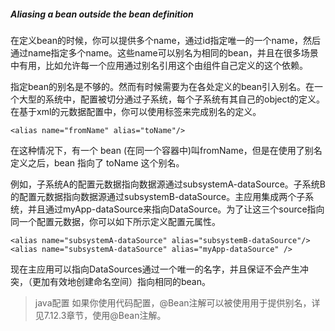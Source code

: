 ##### Aliasing a bean outside the bean definition

在定义bean的时候，你可以提供多个name，通过id指定唯一的一个name，然后通过name指定多个name。这些name可以别名为相同的bean，并且在很多场景中有用，比如允许每一个应用通过别名引用这个由组件自己定义的这个依赖。

指定bean的别名是不够的。然而有时候需要为在各处定义的bean引入别名。在一个大型的系统中，配置被切分通过子系统，每个子系统有其自己的object的定义。在基于xml的元数据配置中，你可以使用<alias/>标签来完成别名的定义。

```
<alias name="fromName" alias="toName"/>
```

在这种情况下，有一个 bean (在同一个容器中)叫fromName，但是在使用了别名定义之后，bean 指向了 toName 这个别名。

例如，子系统A的配置元数据指向数据源通过subsystemA-dataSource。子系统B的配置元数据指向数据源通过subsystemB-dataSource。主应用集成两个子系统，并且通过myApp-dataSource来指向DataSource。为了让这三个source指向同一个配置元数据，你可以如下所示定义配置元属性。

```
<alias name="subsystemA-dataSource" alias="subsystemB-dataSource"/>
<alias name="subsystemA-dataSource" alias="myApp-dataSource" />
```

现在主应用可以指向DataSources通过一个唯一的名字，并且保证不会产生冲突，（更加有效地创建命名空间）指向相同的bean。

>java配置
>如果你使用代码配置，@Bean注解可以被使用用于提供别名，详见7.12.3章节，使用@Bean注解。